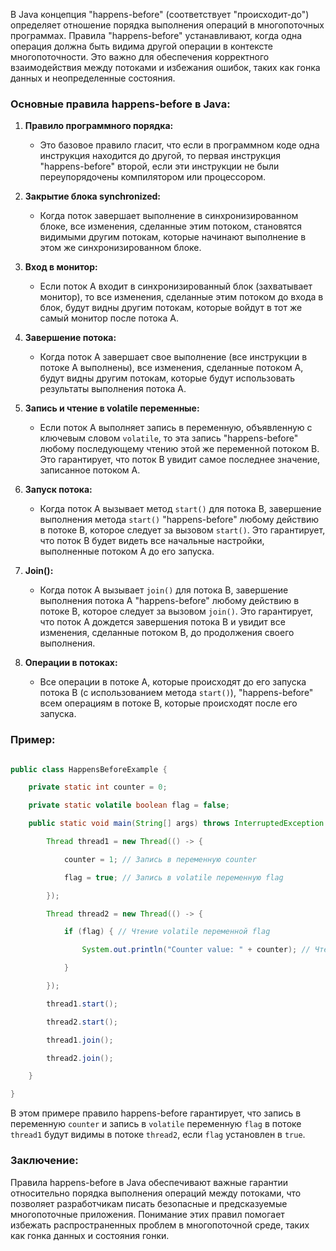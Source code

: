 В Java концепция "happens-before" (соответствует "происходит-до") определяет отношение порядка выполнения операций в многопоточных программах. Правила "happens-before" устанавливают, когда одна операция должна быть видима другой операции в контексте многопоточности. Это важно для обеспечения корректного взаимодействия между потоками и избежания ошибок, таких как гонка данных и неопределенные состояния.

### Основные правила happens-before в Java:

1. **Правило программного порядка:**
   - Это базовое правило гласит, что если в программном коде одна инструкция находится до другой, то первая инструкция "happens-before" второй, если эти инструкции не были переупорядочены компилятором или процессором.

2. **Закрытие блока synchronized:**
   - Когда поток завершает выполнение в синхронизированном блоке, все изменения, сделанные этим потоком, становятся видимыми другим потокам, которые начинают выполнение в этом же синхронизированном блоке.

3. **Вход в монитор:**
   - Если поток A входит в синхронизированный блок (захватывает монитор), то все изменения, сделанные этим потоком до входа в блок, будут видны другим потокам, которые войдут в тот же самый монитор после потока A.

4. **Завершение потока:**
   - Когда поток A завершает свое выполнение (все инструкции в потоке A выполнены), все изменения, сделанные потоком A, будут видны другим потокам, которые будут использовать результаты выполнения потока A.

5. **Запись и чтение в volatile переменные:**
   - Если поток A выполняет запись в переменную, объявленную с ключевым словом `volatile`, то эта запись "happens-before" любому последующему чтению этой же переменной потоком B. Это гарантирует, что поток B увидит самое последнее значение, записанное потоком A.

6. **Запуск потока:**
   - Когда поток A вызывает метод `start()` для потока B, завершение выполнения метода `start()` "happens-before" любому действию в потоке B, которое следует за вызовом `start()`. Это гарантирует, что поток B будет видеть все начальные настройки, выполненные потоком A до его запуска.

7. **Join():**
   - Когда поток A вызывает `join()` для потока B, завершение выполнения потока A "happens-before" любому действию в потоке B, которое следует за вызовом `join()`. Это гарантирует, что поток A дождется завершения потока B и увидит все изменения, сделанные потоком B, до продолжения своего выполнения.

8. **Операции в потоках:**
   - Все операции в потоке A, которые происходят до его запуска потока B (с использованием метода `start()`), "happens-before" всем операциям в потоке B, которые происходят после его запуска.

### Пример:

```java

public class HappensBeforeExample {

    private static int counter = 0;

    private static volatile boolean flag = false;

    public static void main(String[] args) throws InterruptedException {

        Thread thread1 = new Thread(() -> {

            counter = 1; // Запись в переменную counter

            flag = true; // Запись в volatile переменную flag

        });

        Thread thread2 = new Thread(() -> {

            if (flag) { // Чтение volatile переменной flag

                System.out.println("Counter value: " + counter); // Чтение переменной counter

            }

        });

        thread1.start();

        thread2.start();

        thread1.join();

        thread2.join();

    }

}

```

В этом примере правило happens-before гарантирует, что запись в переменную `counter` и запись в `volatile` переменную `flag` в потоке `thread1` будут видимы в потоке `thread2`, если `flag` установлен в `true`.

### Заключение:

Правила happens-before в Java обеспечивают важные гарантии относительно порядка выполнения операций между потоками, что позволяет разработчикам писать безопасные и предсказуемые многопоточные приложения. Понимание этих правил помогает избежать распространенных проблем в многопоточной среде, таких как гонка данных и состояния гонки.